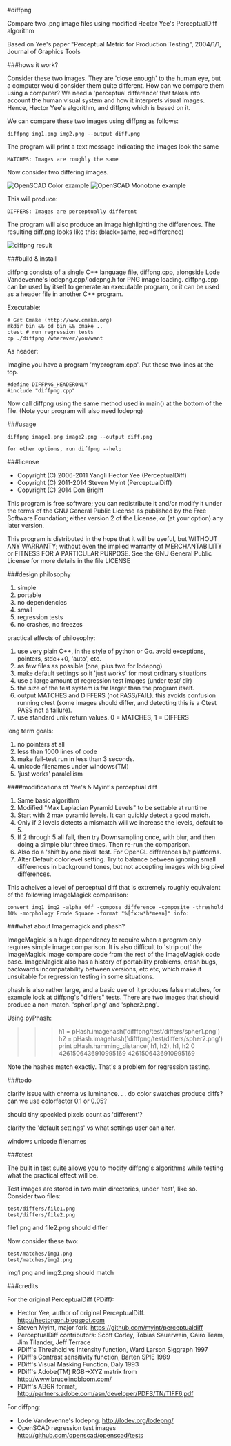 #diffpng

Compare two .png image files using modified Hector Yee's PerceptualDiff algorithm

Based on Yee's paper "Perceptual Metric for Production Testing", 2004/1/1, Journal of Graphics Tools

###hows it work?

Consider these two images. They are 'close enough' to the human eye, but 
a computer would consider them quite different. How can we compare them 
using a computer? We need a 'perceptual difference' that takes into 
account the human visual system and how it interprets visual images. 
Hence, Hector Yee's algorithm, and diffpng which is based on it.

We can compare these two images using diffpng as follows:

    diffpng img1.png img2.png --output diff.png

The program will print a text message indicating the images look the same

    MATCHES: Images are roughly the same

Now consider two differing images.

![OpenSCAD Color example](/test/basic/ossphere_color2.png "OpenSCAD Color")
![OpenSCAD Monotone example](/test/basic/ossphere_mono.png "OpenSCAD Monotone")

This will produce:

    DIFFERS: Images are perceptually different

The program will also produce an image highlighting the differences. 
The resulting diff.png looks like this: (black=same, red=difference)

![diffpng result](/test/basic/diffpng_example.png "diffpng example")

###build & install

diffpng consists of a single C++ language file, diffpng.cpp, alongside 
Lode Vandevenne's lodepng.cpp/lodepng.h for PNG image loading. 
diffpng.cpp can be used by itself to generate an executable program, or 
it can be used as a header file in another C++ program.

Executable:

    # Get Cmake (http://www.cmake.org)
    mkdir bin && cd bin && cmake ..
    ctest # run regression tests
    cp ./diffpng /wherever/you/want

As header:

Imagine you have a program 'myprogram.cpp'. Put these two lines at the top.

    #define DIFFPNG_HEADERONLY
    #include "diffpng.cpp"

Now call diffpng using the same method used in main() at the bottom of the file.
(Note your program will also need lodepng)

###usage

    diffpng image1.png image2.png --output diff.png

    for other options, run diffpng --help

###license

* Copyright (C) 2006-2011 Yangli Hector Yee (PerceptualDiff)
* Copyright (C) 2011-2014 Steven Myint (PerceptualDiff)
* Copyright (C) 2014 Don Bright

This program is free software; you can redistribute it and/or modify it under
the terms of the GNU General Public License as published by the Free Software
Foundation; either version 2 of the License, or (at your option) any later
version.

This program is distributed in the hope that it will be useful, but WITHOUT ANY
WARRANTY; without even the implied warranty of MERCHANTABILITY or FITNESS FOR A
PARTICULAR PURPOSE.  See the GNU General Public License for more details in the
file LICENSE

###design philosophy

1. simple
2. portable
3. no dependencies
4. small
5. regression tests
6. no crashes, no freezes

practical effects of philosophy:

1. use very plain C++, in the style of python or Go. 
   avoid exceptions, pointers, stdc++0, 'auto', etc.
2. as few files as possible (one, plus two for lodepng)
3. make default settings so it 'just works' for most ordinary situations
4. use a large amount of regression test images (under test/ dir)
5. the size of the test system is far larger than the program itself.
6. output MATCHES and DIFFERS (not PASS/FAIL). this avoids confusion 
   running ctest (some images should differ, and detecting this is a Ctest 
   PASS not a failure).
7. use standard unix return values. 0 = MATCHES, 1 = DIFFERS

long term goals:

1. no pointers at all
2. less than 1000 lines of code
3. make fail-test run in less than 3 seconds. 
4. unicode filenames under windows(TM)
5. 'just works' paralellism

####modifications of Yee's & Myint's perceptual diff

1. Same basic algorithm
2. Modified "Max Laplacian Pyramid Levels" to be settable at runtime
3. Start with 2 max pyramid levels. It can quickly detect a good match.
4. Only if 2 levels detects a mismatch will we increase the levels, default to 5.
5. If 2 through 5 all fail, then try Downsampling once, with blur,
   and then doing a simple blur three times. Then re-run the comparison.
6. Also do a 'shift by one pixel' test. For OpenGL differences b/t platforms.
7. Alter Default colorlevel setting. Try to balance between ignoring
   small differences in background tones, but not accepting images with
   big pixel differences.

This acheives a level of perceptual diff that is extremely roughly 
equivalent of the following ImageMagick comparison:

    convert img1 img2 -alpha Off -compose difference -composite -threshold 10% -morphology Erode Square -format "%[fx:w*h*mean]" info:
 
###what about Imagemagick and phash?

ImageMagick is a huge dependency to require when a program only requires 
simple image comparison. It is also difficult to 'strip out' the ImageMagick 
image compare code from the rest of the ImageMagick code base. 
ImageMagick also has a history of portability problems, crash bugs, 
backwards incompatability between versions, etc etc, which make it 
unsuitable for regression testing in some situations.

phash is also rather large, and a basic use of it produces false 
matches, for example look at diffpng's "differs" tests. There are two 
images that should produce a non-match. 'spher1.png' and 'spher2.png'.

Using pyPhash:

>>> h1 = pHash.imagehash('difffpng/test/differs/spher1.png')
>>> h2 = pHash.imagehash('difffpng/test/differs/spher2.png')
>>> print pHash.hamming_distance( h1, h2), h1, h2
0 4261506436910995169 4261506436910995169

Note the hashes match exactly. That's a problem for regression testing.

###todo

clarify issue with chroma vs luminance. . . do color swatches produce diffs?
can we use colorfactor 0.1 or 0.05? 

should tiny speckled pixels count as 'different'?

clarify the 'default settings' vs what settings user can alter.

windows unicode filenames

###ctest

The built in test suite allows you to modify diffpng's algorithms while
testing what the practical effect will be. 

Test images are stored in two main directories, under 'test', like so.
Consider two files:

    test/differs/file1.png
    test/differs/file2.png

file1.png and file2.png should differ

Now consider these two:

    test/matches/img1.png
    test/matches/img2.png

img1.png and img2.png should match

###credits

For the original PerceptualDiff (PDiff):

* Hector Yee, author of original PerceptualDiff. http://hectorgon.blogspot.com
* Steven Myint, major fork. https://github.com/myint/perceptualdiff 
* PerceptualDiff contributors: Scott Corley, Tobias Sauerwein, Cairo Team, Jim Tilander, Jeff Terrace
* PDiff's Threshold vs Intensity function, Ward Larson Siggraph 1997
* PDiff's Contrast sensitivity function, Barten SPIE 1989
* PDiff's Visual Masking Function, Daly 1993
* PDiff's Adobe(TM) RGB->XYZ matrix from http://www.brucelindbloom.com/
* PDiff's ABGR format, http://partners.adobe.com/asn/developer/PDFS/TN/TIFF6.pdf

For diffpng:

* Lode Vandevenne's lodepng. http://lodev.org/lodepng/
* OpenSCAD regression test images http://github.com/openscad/openscad/tests

